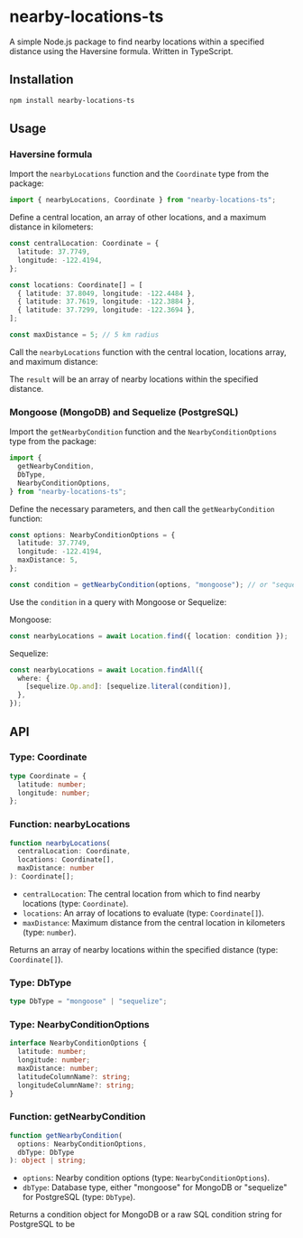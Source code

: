 # nearby-locations-ts

A simple Node.js package to find nearby locations within a specified distance using the Haversine formula. Written in TypeScript.

## Installation

```bash
npm install nearby-locations-ts
```

## Usage

### Haversine formula

Import the `nearbyLocations` function and the `Coordinate` type from the package:

```typescript
import { nearbyLocations, Coordinate } from "nearby-locations-ts";
```

Define a central location, an array of other locations, and a maximum distance in kilometers:

```typescript
const centralLocation: Coordinate = {
  latitude: 37.7749,
  longitude: -122.4194,
};

const locations: Coordinate[] = [
  { latitude: 37.8049, longitude: -122.4484 },
  { latitude: 37.7619, longitude: -122.3884 },
  { latitude: 37.7299, longitude: -122.3694 },
];

const maxDistance = 5; // 5 km radius
```

Call the `nearbyLocations` function with the central location, locations array, and maximum distance:

The `result` will be an array of nearby locations within the specified distance.

### Mongoose (MongoDB) and Sequelize (PostgreSQL)

Import the `getNearbyCondition` function and the `NearbyConditionOptions` type from the package:

```typescript
import {
  getNearbyCondition,
  DbType,
  NearbyConditionOptions,
} from "nearby-locations-ts";
```

Define the necessary parameters, and then call the `getNearbyCondition` function:

```typescript
const options: NearbyConditionOptions = {
  latitude: 37.7749,
  longitude: -122.4194,
  maxDistance: 5,
};

const condition = getNearbyCondition(options, "mongoose"); // or "sequelize"
```

Use the `condition` in a query with Mongoose or Sequelize:

Mongoose:

```typescript
const nearbyLocations = await Location.find({ location: condition });
```

Sequelize:

```typescript
const nearbyLocations = await Location.findAll({
  where: {
    [sequelize.Op.and]: [sequelize.literal(condition)],
  },
});
```

## API

### Type: Coordinate

```typescript
type Coordinate = {
  latitude: number;
  longitude: number;
};
```

### Function: nearbyLocations

```typescript
function nearbyLocations(
  centralLocation: Coordinate,
  locations: Coordinate[],
  maxDistance: number
): Coordinate[];
```

- `centralLocation`: The central location from which to find nearby locations (type: `Coordinate`).
- `locations`: An array of locations to evaluate (type: `Coordinate[]`).
- `maxDistance`: Maximum distance from the central location in kilometers (type: `number`).

Returns an array of nearby locations within the specified distance (type: `Coordinate[]`).

### Type: DbType

```typescript
type DbType = "mongoose" | "sequelize";
```

### Type: NearbyConditionOptions

```typescript
interface NearbyConditionOptions {
  latitude: number;
  longitude: number;
  maxDistance: number;
  latitudeColumnName?: string;
  longitudeColumnName?: string;
}
```

### Function: getNearbyCondition

```typescript
function getNearbyCondition(
  options: NearbyConditionOptions,
  dbType: DbType
): object | string;
```

- `options`: Nearby condition options (type: `NearbyConditionOptions`).
- `dbType`: Database type, either "mongoose" for MongoDB or "sequelize" for PostgreSQL (type: `DbType`).

Returns a condition object for MongoDB or a raw SQL condition string for PostgreSQL to be
